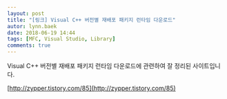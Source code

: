 ```yaml
---
layout: post
title: "[링크] Visual C++ 버전별 재배포 패키지 런타임 다운로드"
autor: lynn.baek
date: 2018-06-19 14:44
tags: [MFC, Visual Studio, Library]
comments: true
---
```


Visual C++ 버전별 재배포 패키지 런타임 다운로드에 관련하여 잘 정리된 사이트입니다.



[http://zypper.tistory.com/85](http://zypper.tistory.com/85)



